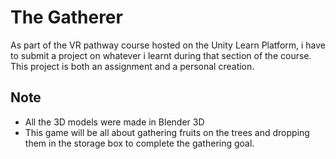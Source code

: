 
# The Gatherer

As part of the VR pathway course hosted on the Unity Learn Platform, i have to submit a project on whatever i learnt during that section of the course. This project is both an assignment and a personal creation.


## Note
- All the 3D models were made in Blender 3D
- This game will be all about gathering fruits on the trees and dropping them in the storage box to complete the gathering goal.
